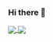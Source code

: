 ### Hi there 👋

<a href="https://github.com/brunonapoli/github-readme-stats">
  <img align="center" src="(https://github-readme-stats.vercel.app/api?username=brunonapoli)(https://github.com/anuraghazra/github-readme-stats)" />
</a>
<a href="https://github.com/brunonapoli/convoychat">
  <img align="center" src="(https://github-readme-stats.vercel.app/api/top-langs/?username=brunonapoli)(https://github.com/anuraghazra/github-readme-stats)" />
</a>


<!--
**brunonapoli/brunonapoli** is a ✨ _special_ ✨ repository because its `README.md` (this file) appears on your GitHub profile.

Here are some ideas to get you started:

- 🔭 I’m currently working on ...
- 🌱 I’m currently learning ...
- 👯 I’m looking to collaborate on ...
- 🤔 I’m looking for help with ...
- 💬 Ask me about ...
- 📫 How to reach me: ...
- 😄 Pronouns: ...
- ⚡ Fun fact: ...
-->

